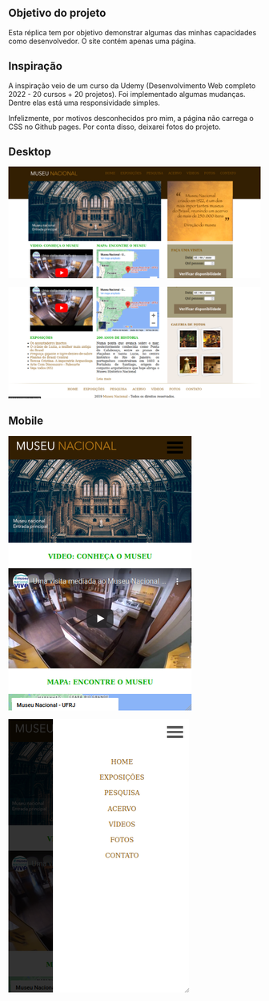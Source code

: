 ## Objetivo do projeto
Esta réplica tem por objetivo demonstrar algumas das minhas capacidades como desenvolvedor. O site contém apenas uma página.

## Inspiração
A inspiração veio de um curso da Udemy (Desenvolvimento Web completo 2022 - 20 cursos + 20 projetos). Foi implementado algumas mudanças. Dentre elas está uma responsividade simples.

Infelizmente, por motivos desconhecidos pro mim, a página não carrega o CSS no Github pages. Por conta disso, deixarei fotos do projeto.

## Desktop
![alt text](Fotos/Foto1.png)


![alt text](Fotos/Foto2.png)

## Mobile
![alt text](Fotos/Foto3.png)


![alt text](Fotos/Foto4.png)

